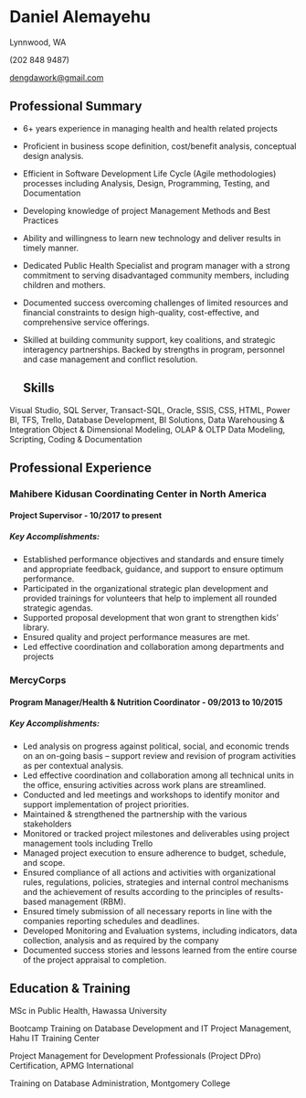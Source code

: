 # Daniel Alemayehu

  Lynnwood, WA 
  
  (202 848 9487) 
  
  dengdawork@gmail.com

 ## **Professional Summary**

- 6+ years experience in managing health and health related projects
- Proficient in business scope definition, cost/benefit analysis, conceptual design analysis.
- Efficient in Software Development Life Cycle (Agile methodologies) processes including Analysis, Design, Programming, Testing, and Documentation
- Developing knowledge of project Management Methods and Best Practices
- Ability and willingness to learn new technology and deliver results in timely manner.
- Dedicated Public Health Specialist and program manager with a strong commitment to serving disadvantaged community members, including children and mothers.
- Documented success overcoming challenges of limited resources and financial constraints to design high-quality, cost-effective, and comprehensive service offerings.
- Skilled at building community support, key coalitions, and strategic interagency partnerships. Backed by strengths in program, personnel and case management and conflict resolution.

  ## **Skills**

Visual Studio, SQL Server, Transact-SQL, Oracle, SSIS, CSS, HTML, Power BI, TFS, Trello, Database Development, BI Solutions, Data Warehousing & Integration Object & Dimensional Modeling, OLAP & OLTP Data Modeling, Scripting, Coding & Documentation

  ## **Professional Experience**

   ### **Mahibere Kidusan Coordinating Center in North America**

   #### **Project Supervisor - 10/2017 to present**

   ##### **Key Accomplishments:**

- Established performance objectives and standards and ensure timely and appropriate feedback, guidance, and support to ensure optimum performance.
- Participated in the organizational strategic plan development and provided trainings for volunteers that help to implement all rounded strategic agendas.
- Supported proposal development that won grant to strengthen kids’ library.
- Ensured quality and project performance measures are met.
- Led effective coordination and collaboration among departments and projects

 ### **MercyCorps**

  #### **Program Manager/Health & Nutrition Coordinator -  09/2013 to 10/2015**

   ##### **Key Accomplishments:**

- Led analysis on progress against political, social, and economic trends on an on-going basis – support review and revision of program activities as per contextual analysis.
- Led effective coordination and collaboration among all technical units in the office, ensuring activities across work plans are streamlined.
- Conducted and led meetings and workshops to identify monitor and support implementation of project priorities.
- Maintained & strengthened the partnership with the various stakeholders
- Monitored or tracked project milestones and deliverables using project management tools including Trello
- Managed project execution to ensure adherence to budget, schedule, and scope.
- Ensured compliance of all actions and activities with organizational rules, regulations, policies, strategies and internal control mechanisms and the achievement of results according to the principles of results-based management (RBM).
- Ensured timely submission of all necessary reports in line with the companies reporting schedules and deadlines.
- Developed Monitoring and Evaluation systems, including indicators, data collection, analysis and as required by the company
- Documented success stories and lessons learned from the entire course of the project appraisal to completion.

 ## **Education & Training**

MSc in Public Health, Hawassa University

Bootcamp Training on Database Development and IT Project Management, Hahu IT Training Center

Project Management for Development Professionals (Project DPro) Certification, APMG International

Training on Database Administration, Montgomery College
